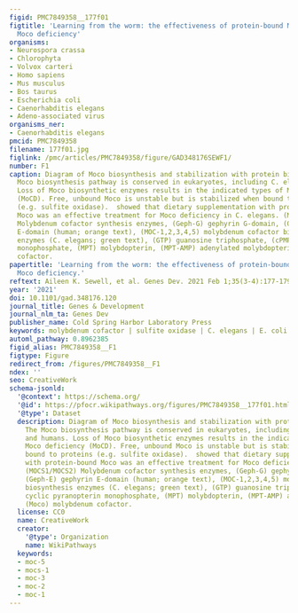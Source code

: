 ```yaml
---
figid: PMC7849358__177f01
figtitle: 'Learning from the worm: the effectiveness of protein-bound Moco to treat
  Moco deficiency'
organisms:
- Neurospora crassa
- Chlorophyta
- Volvox carteri
- Homo sapiens
- Mus musculus
- Bos taurus
- Escherichia coli
- Caenorhabditis elegans
- Adeno-associated virus
organisms_ner:
- Caenorhabditis elegans
pmcid: PMC7849358
filename: 177f01.jpg
figlink: /pmc/articles/PMC7849358/figure/GAD348176SEWF1/
number: F1
caption: Diagram of Moco biosynthesis and stabilization with protein binding. The
  Moco biosynthesis pathway is conserved in eukaryotes, including C. elegans and humans.
  Loss of Moco biosynthetic enzymes results in the indicated types of Moco deficiency
  (MoCD). Free, unbound Moco is unstable but is stabilized when bound to proteins
  (e.g. sulfite oxidase).  showed that dietary supplementation with protein-bound
  Moco was an effective treatment for Moco deficiency in C. elegans. (MOCS1/MOCS2)
  Molybdenum cofactor synthesis enzymes, (Geph-G) gephyrin G-domain, (Geph-E) gephyrin
  E-domain (human; orange text), (MOC-1,2,3,4,5) molybdenum cofactor biosynthesis
  enzymes (C. elegans; green text), (GTP) guanosine triphosphate, (cPMP) cyclic pyranopterin
  monophosphate, (MPT) molybdopterin, (MPT-AMP) adenylated molybdopterin, (Moco) molybdenum
  cofactor.
papertitle: 'Learning from the worm: the effectiveness of protein-bound Moco to treat
  Moco deficiency.'
reftext: Aileen K. Sewell, et al. Genes Dev. 2021 Feb 1;35(3-4):177-179.
year: '2021'
doi: 10.1101/gad.348176.120
journal_title: Genes & Development
journal_nlm_ta: Genes Dev
publisher_name: Cold Spring Harbor Laboratory Press
keywords: molybdenum cofactor | sulfite oxidase | C. elegans | E. coli
automl_pathway: 0.8962385
figid_alias: PMC7849358__F1
figtype: Figure
redirect_from: /figures/PMC7849358__F1
ndex: ''
seo: CreativeWork
schema-jsonld:
  '@context': https://schema.org/
  '@id': https://pfocr.wikipathways.org/figures/PMC7849358__177f01.html
  '@type': Dataset
  description: Diagram of Moco biosynthesis and stabilization with protein binding.
    The Moco biosynthesis pathway is conserved in eukaryotes, including C. elegans
    and humans. Loss of Moco biosynthetic enzymes results in the indicated types of
    Moco deficiency (MoCD). Free, unbound Moco is unstable but is stabilized when
    bound to proteins (e.g. sulfite oxidase).  showed that dietary supplementation
    with protein-bound Moco was an effective treatment for Moco deficiency in C. elegans.
    (MOCS1/MOCS2) Molybdenum cofactor synthesis enzymes, (Geph-G) gephyrin G-domain,
    (Geph-E) gephyrin E-domain (human; orange text), (MOC-1,2,3,4,5) molybdenum cofactor
    biosynthesis enzymes (C. elegans; green text), (GTP) guanosine triphosphate, (cPMP)
    cyclic pyranopterin monophosphate, (MPT) molybdopterin, (MPT-AMP) adenylated molybdopterin,
    (Moco) molybdenum cofactor.
  license: CC0
  name: CreativeWork
  creator:
    '@type': Organization
    name: WikiPathways
  keywords:
  - moc-5
  - mocs-1
  - moc-3
  - moc-2
  - moc-1
---
```

